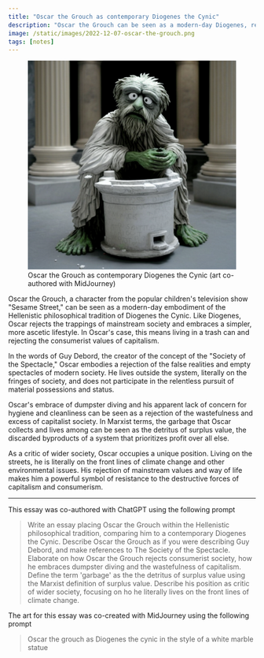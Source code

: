 ```yaml
---
title: "Oscar the Grouch as contemporary Diogenes the Cynic"
description: "Oscar the Grouch can be seen as a modern-day Diogenes, rejecting mainstream society and living on the fringes as a critic of capitalism and consumerism."
image: /static/images/2022-12-07-oscar-the-grouch.png
tags: [notes]
---
```


<figure>
  <img src="/static/images/2022-12-07-oscar-the-grouch.png" title="Oscar the Grouch as contemporary Diogenes the Cynic" />
  <figcaption>Oscar the Grouch as contemporary Diogenes the Cynic (art co-authored with MidJourney)</figcaption>
</figure>

Oscar the Grouch, a character from the popular children's television show "Sesame Street," can be seen as a modern-day embodiment of the Hellenistic philosophical tradition of Diogenes the Cynic. Like Diogenes, Oscar rejects the trappings of mainstream society and embraces a simpler, more ascetic lifestyle. In Oscar's case, this means living in a trash can and rejecting the consumerist values of capitalism.

In the words of Guy Debord, the creator of the concept of the "Society of the Spectacle," Oscar embodies a rejection of the false realities and empty spectacles of modern society. He lives outside the system, literally on the fringes of society, and does not participate in the relentless pursuit of material possessions and status.

Oscar's embrace of dumpster diving and his apparent lack of concern for hygiene and cleanliness can be seen as a rejection of the wastefulness and excess of capitalist society. In Marxist terms, the garbage that Oscar collects and lives among can be seen as the detritus of surplus value, the discarded byproducts of a system that prioritizes profit over all else.

As a critic of wider society, Oscar occupies a unique position. Living on the streets, he is literally on the front lines of climate change and other environmental issues. His rejection of mainstream values and way of life makes him a powerful symbol of resistance to the destructive forces of capitalism and consumerism.

<hr />

<aside>

This essay was co-authored with ChatGPT using the following prompt

> Write an essay placing Oscar the Grouch within the Hellenistic
> philosophical tradition, comparing him to a contemporary Diogenes the
> Cynic. Describe Oscar the Grouch as if you were describing Guy Debord,
> and make references to The Society of the Spectacle. Elaborate on how
> Oscar the Grouch rejects consumerist society, how he embraces dumpster
> diving and the wastefulness of capitalism. Define the term 'garbage' as
> the the detritus of surplus value using the Marxist definition of surplus
> value. Describe his position as critic of wider society, focusing on ho
> he literally lives on the front lines of climate change.

The art for this essay was co-created with MidJourney using the following prompt

> Oscar the grouch as Diogenes the cynic in the style of a white marble statue

</aside>
